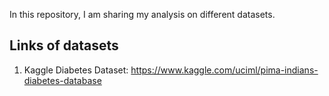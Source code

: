 In this repository, I am sharing my analysis on different datasets.
## Links of datasets
1. Kaggle Diabetes Dataset: https://www.kaggle.com/uciml/pima-indians-diabetes-database
